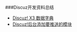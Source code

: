 ###Discuz开发资料总结 

- [Discuz! X3 数据字典](http://faq.comsenz.com/library/database/x3/x3_index.htm) 
- [Discuz!后台添加要推送的模块](http://bbs.zb7.com/discuz/dx25/admincp/portal/portal_block.htm) 
